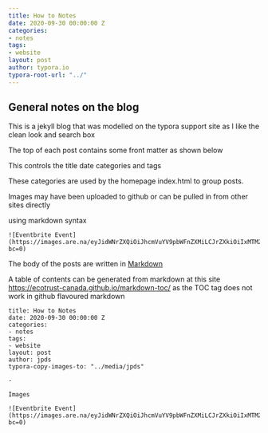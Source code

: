 ```yaml
---
title: How to Notes
date: 2020-09-30 00:00:00 Z
categories:
- notes
tags:
- website
layout: post
author: typora.io
typora-root-url: "../"
---
```


## General notes on the blog

This is a  jekyll blog that was modelled on the typora support site as I like the clean look and search box

The top of each post contains some front matter as shown below

This controls the title date categories and tags

These categories are used by the homepage index.html to group posts.

Images may have been uploaded to github or can be pulled in from other sites directly

using markdown syntax

```
![Eventbrite Event](https://images.are.na/eyJidWNrZXQiOiJhcmVuYV9pbWFnZXMiLCJrZXkiOiIxMTM2NjQ3OS9vcmlnaW5hbF84ODAzMzExYThiZjQwMjkzYjIyYTUzMzY4ZGI2MzIxZi5wbmciLCJlZGl0cyI6eyJyZXNpemUiOnsid2lkdGgiOjE4MDAsImhlaWdodCI6MTgwMCwiZml0IjoiaW5zaWRlIiwid2l0aG91dEVubGFyZ2VtZW50Ijp0cnVlfSwid2VicCI6eyJxdWFsaXR5Ijo5MH0sInJvdGF0ZSI6bnVsbCwianBlZyI6eyJxdWFsaXR5Ijo5MH19fQ==?bc=0)
```

The body of the posts are written in [Markdown](https://johnnyblog.github.io/Markdown-Reference/)



A table of contents can be generated from markdown at this site https://ecotrust-canada.github.io/markdown-toc/ as the TOC tag does not work in github flavoured markdown 

```title: How to Notes
title: How to Notes
date: 2020-09-30 00:00:00 Z
categories:
- notes
tags:
- website
layout: post
author: jpds
typora-copy-images-to: "../media/jpds"

- 

Images

![Eventbrite Event](https://images.are.na/eyJidWNrZXQiOiJhcmVuYV9pbWFnZXMiLCJrZXkiOiIxMTM2NjQ3OS9vcmlnaW5hbF84ODAzMzExYThiZjQwMjkzYjIyYTUzMzY4ZGI2MzIxZi5wbmciLCJlZGl0cyI6eyJyZXNpemUiOnsid2lkdGgiOjE4MDAsImhlaWdodCI6MTgwMCwiZml0IjoiaW5zaWRlIiwid2l0aG91dEVubGFyZ2VtZW50Ijp0cnVlfSwid2VicCI6eyJxdWFsaXR5Ijo5MH0sInJvdGF0ZSI6bnVsbCwianBlZyI6eyJxdWFsaXR5Ijo5MH19fQ==?bc=0)
